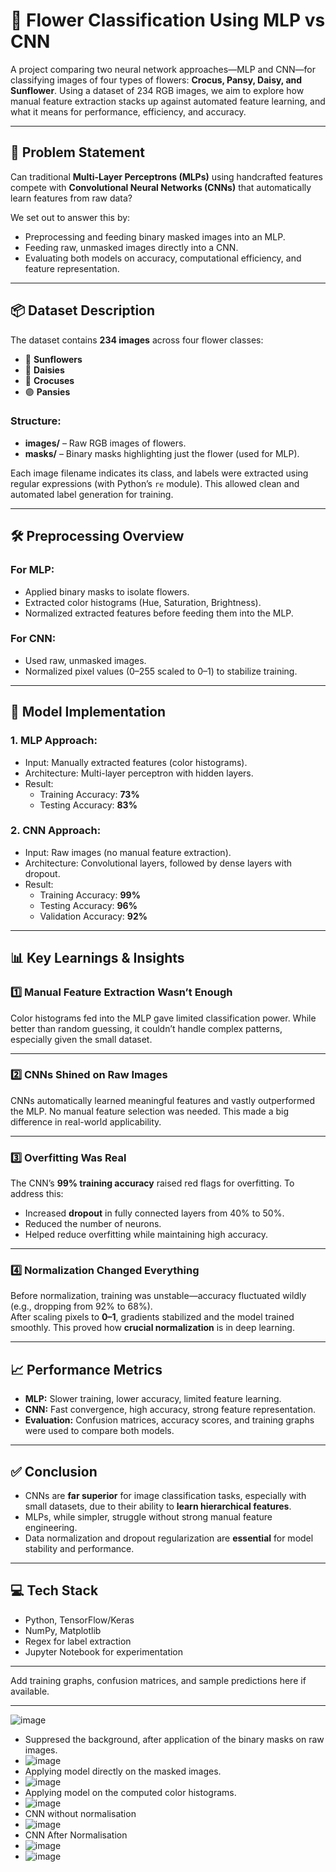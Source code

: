 # 🌸 Flower Classification Using MLP vs CNN  

A project comparing two neural network approaches—MLP and CNN—for classifying images of four types of flowers: **Crocus, Pansy, Daisy, and Sunflower**. Using a dataset of 234 RGB images, we aim to explore how manual feature extraction stacks up against automated feature learning, and what it means for performance, efficiency, and accuracy.

---

## 🚀 Problem Statement

Can traditional **Multi-Layer Perceptrons (MLPs)** using handcrafted features compete with **Convolutional Neural Networks (CNNs)** that automatically learn features from raw data?

We set out to answer this by:
- Preprocessing and feeding binary masked images into an MLP.
- Feeding raw, unmasked images directly into a CNN.
- Evaluating both models on accuracy, computational efficiency, and feature representation.

---

## 📦 Dataset Description

The dataset contains **234 images** across four flower classes:
- 🌻 **Sunflowers**
- 🌼 **Daisies**
- 🌸 **Crocuses**
- 🟣 **Pansies**

### Structure:
- **images/** – Raw RGB images of flowers.
- **masks/** – Binary masks highlighting just the flower (used for MLP).

Each image filename indicates its class, and labels were extracted using regular expressions (with Python’s `re` module). This allowed clean and automated label generation for training.

---

## 🛠️ Preprocessing Overview

### For MLP:
- Applied binary masks to isolate flowers.
- Extracted color histograms (Hue, Saturation, Brightness).
- Normalized extracted features before feeding them into the MLP.

### For CNN:
- Used raw, unmasked images.
- Normalized pixel values (0–255 scaled to 0–1) to stabilize training.

---

## 🧠 Model Implementation

### 1. **MLP Approach:**
- Input: Manually extracted features (color histograms).
- Architecture: Multi-layer perceptron with hidden layers.
- Result:  
  - Training Accuracy: **73%**  
  - Testing Accuracy: **83%**

### 2. **CNN Approach:**
- Input: Raw images (no manual feature extraction).
- Architecture: Convolutional layers, followed by dense layers with dropout.
- Result:  
  - Training Accuracy: **99%**  
  - Testing Accuracy: **96%**  
  - Validation Accuracy: **92%**

---

## 📊 Key Learnings & Insights

### 1️⃣ Manual Feature Extraction Wasn’t Enough  
Color histograms fed into the MLP gave limited classification power. While better than random guessing, it couldn’t handle complex patterns, especially given the small dataset.

---

### 2️⃣ CNNs Shined on Raw Images  
CNNs automatically learned meaningful features and vastly outperformed the MLP. No manual feature selection was needed. This made a big difference in real-world applicability.

---

### 3️⃣ Overfitting Was Real  
The CNN’s **99% training accuracy** raised red flags for overfitting. To address this:
- Increased **dropout** in fully connected layers from 40% to 50%.
- Reduced the number of neurons.
- Helped reduce overfitting while maintaining high accuracy.

---

### 4️⃣ Normalization Changed Everything  
Before normalization, training was unstable—accuracy fluctuated wildly (e.g., dropping from 92% to 68%).  
After scaling pixels to **0–1**, gradients stabilized and the model trained smoothly. This proved how **crucial normalization** is in deep learning.

---

## 📈 Performance Metrics

- **MLP:** Slower training, lower accuracy, limited feature learning.
- **CNN:** Fast convergence, high accuracy, strong feature representation.
- **Evaluation:** Confusion matrices, accuracy scores, and training graphs were used to compare both models.

---

## ✅ Conclusion

- CNNs are **far superior** for image classification tasks, especially with small datasets, due to their ability to **learn hierarchical features**.
- MLPs, while simpler, struggle without strong manual feature engineering.
- Data normalization and dropout regularization are **essential** for model stability and performance.

---

## 💻 Tech Stack
- Python, TensorFlow/Keras
- NumPy, Matplotlib
- Regex for label extraction
- Jupyter Notebook for experimentation

---

Add training graphs, confusion matrices, and sample predictions here if available.

---

![image](https://github.com/user-attachments/assets/508e75f2-6aa8-4c45-a885-05ca20b25467)

- Suppresed the background, after application of the binary masks on raw images.
- ![image](https://github.com/user-attachments/assets/f76e4a22-4ce4-4370-8123-d71b2a425b49)
- Applying model directly on the masked images.
- ![image](https://github.com/user-attachments/assets/a6642428-8da0-415e-87f5-36bdf436c37e)
- Applying model on the computed color histograms.
- ![image](https://github.com/user-attachments/assets/ec2aea0e-e572-4d36-90df-441aad6d51cd)
- CNN without normalisation
- ![image](https://github.com/user-attachments/assets/9d58f226-288e-46e5-b5fd-36aa85fed76a)
- CNN After Normalisation
- ![image](https://github.com/user-attachments/assets/82bfbc62-4a3d-465e-8fd1-8f4e0d96c33a)
- ![image](https://github.com/user-attachments/assets/9bd099fc-0990-40d0-9fcc-d43465e9b6e9)







